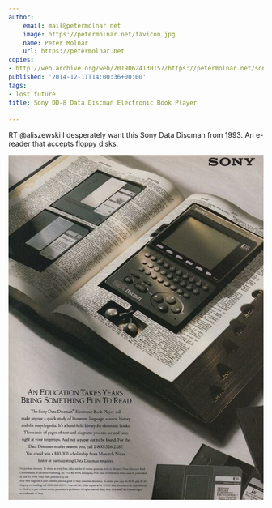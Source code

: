 ```yaml
---
author:
    email: mail@petermolnar.net
    image: https://petermolnar.net/favicon.jpg
    name: Peter Molnar
    url: https://petermolnar.net
copies:
- http://web.archive.org/web/20190624130157/https://petermolnar.net/sony-dd-8-data-discman-electronic-book-player/
published: '2014-12-11T14:00:36+00:00'
tags:
- lost future
title: Sony DD-8 Data Discman Electronic Book Player

---
```


RT @aliszewski I desperately want this Sony Data Discman from 1993. An
e-reader that accepts floppy disks.

![sony\_dd-8](sony_dd-8.jpg)